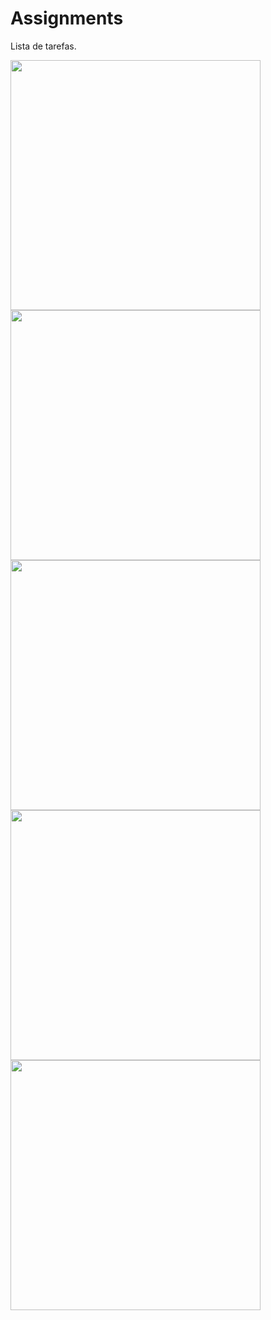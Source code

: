 # Assignments
Lista de tarefas.

<div>

  <img src="https://user-images.githubusercontent.com/95106236/147420870-7679c849-d0d4-4ae2-b1fb-531f2fb6c6a2.png" width= 400px>
  <img src="https://user-images.githubusercontent.com/95106236/147420937-ed6a932d-1fcf-4181-8607-6da494afc8ce.png" width= 400px>
  <img src="https://user-images.githubusercontent.com/95106236/147420979-cad91276-d963-4db1-9ce2-6caecbb897c4.png" width= 400px>
  <img src="https://user-images.githubusercontent.com/95106236/147420980-d750a08d-2714-41b0-bf88-4938381266a8.png" width= 400px>
  <img src="https://user-images.githubusercontent.com/95106236/147421005-fe23d197-fc4c-43b5-b2c5-5f2f099f0ea5.png" width= 400px>

</div>
